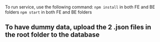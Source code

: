 To run service, use the following command:
```npm install``` in both FE and BE folders
```npm start``` in both FE and BE folders

## To have dummy data, upload the 2 .json files in the root folder to the database


